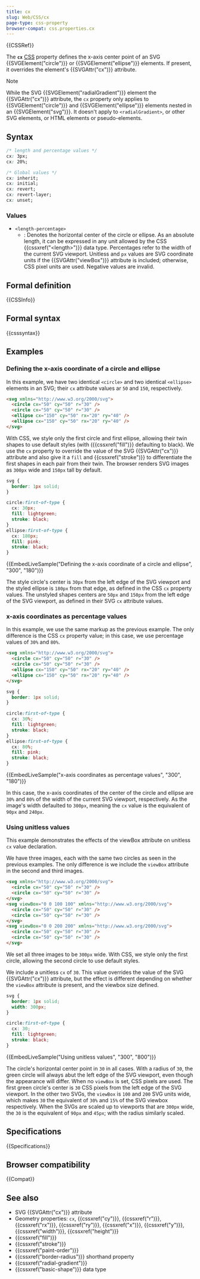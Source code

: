 ```yaml
---
title: cx
slug: Web/CSS/cx
page-type: css-property
browser-compat: css.properties.cx
---
```


{{CSSRef}}

The **`cx`** [CSS](/en-US/docs/Web/CSS) property defines the x-axis center point of an SVG {{SVGElement("circle")}} or {{SVGElement("ellipse")}} elements. If present, it overrides the element's {{SVGAttr("cx")}} attribute.

> [!NOTE]
> While the SVG {{SVGElement("radialGradient")}} element the {{SVGAttr("cx")}} attribute, the `cx` property only applies to {{SVGElement("circle")}} and {{SVGElement("ellipse")}} elements nested in an {{SVGElement("svg")}}. It doesn't apply to `<radialGradient>`, or other SVG elements, or HTML elements or pseudo-elements.

## Syntax

```css
/* length and percentage values */
cx: 3px;
cx: 20%;

/* Global values */
cx: inherit;
cx: initial;
cx: revert;
cx: revert-layer;
cx: unset;
```

### Values

- `<length-percentage>`
  - : Denotes the horizontal center of the circle or ellipse. As an absolute length, it can be expressed in any unit allowed by the CSS {{cssxref("&lt;length&gt;")}} data type. Percentages refer to the width of the current SVG viewport. Unitless and `px` values are SVG coordinate units if the {{SVGAttr("viewBox")}} attribute is included; otherwise, CSS pixel units are used. Negative values are invalid.

## Formal definition

{{CSSInfo}}

## Formal syntax

{{csssyntax}}

## Examples

### Defining the x-axis coordinate of a circle and ellipse

In this example, we have two identical `<circle>` and two identical `<ellipse>` elements in an SVG; their `cx` attribute values ar `50` and `150`, respectively.

```html
<svg xmlns="http://www.w3.org/2000/svg">
  <circle cx="50" cy="50" r="30" />
  <circle cx="50" cy="50" r="30" />
  <ellipse cx="150" cy="50" rx="20" ry="40" />
  <ellipse cx="150" cy="50" rx="20" ry="40" />
</svg>
```

With CSS, we style only the first circle and first ellipse, allowing their twin shapes to use default styles (with ({{cssxref("fill")}} defaulting to black). We use the `cx` property to override the value of the SVG {{SVGAttr("cx")}} attribute and also give it a `fill` and {{cssxref("stroke")}} to differentiate the first shapes in each pair from their twin. The browser renders SVG images as `300px` wide and `150px` tall by default.

```css
svg {
  border: 1px solid;
}

circle:first-of-type {
  cx: 30px;
  fill: lightgreen;
  stroke: black;
}
ellipse:first-of-type {
  cx: 180px;
  fill: pink;
  stroke: black;
}
```

{{EmbedLiveSample("Defining the x-axis coordinate of a circle and ellipse", "300", "180")}}

The style circle's center is `30px` from the left edge of the SVG viewport and the styled ellipse is `180px` from that edge, as defined in the CSS `cx` property values. The unstyled shapes centers are `50px` and `150px` from the left edge of the SVG viewport, as defined in their SVG `cx` attribute values.

### x-axis coordinates as percentage values

In this example, we use the same markup as the previous example. The only difference is the CSS `cx` property value; in this case, we use percentage values of `30%` and `80%`.

```html hidden
<svg xmlns="http://www.w3.org/2000/svg">
  <circle cx="50" cy="50" r="30" />
  <circle cx="50" cy="50" r="30" />
  <ellipse cx="150" cy="50" rx="20" ry="40" />
  <ellipse cx="150" cy="50" rx="20" ry="40" />
</svg>
```

```css
svg {
  border: 1px solid;
}

circle:first-of-type {
  cx: 30%;
  fill: lightgreen;
  stroke: black;
}
ellipse:first-of-type {
  cx: 80%;
  fill: pink;
  stroke: black;
}
```

{{EmbedLiveSample("x-axis coordinates as percentage values", "300", "180")}}

In this case, the x-axis coordinates of the center of the circle and ellipse are `30%` and `80%` of the width of the current SVG viewport, respectively. As the image's width defaulted to `300px`, meaning the `cx` value is the equivalent of `90px` and `240px`.

### Using unitless values

This example demonstrates the effects of the viewBox attribute on unitless `cx` value declaration.

We have three images, each with the same two circles as seen in the previous examples. The only difference is we include the `viewBox` attribute in the second and third images.

```html
<svg xmlns="http://www.w3.org/2000/svg">
  <circle cx="50" cy="50" r="30" />
  <circle cx="50" cy="50" r="30" />
</svg>
<svg viewBox="0 0 100 100" xmlns="http://www.w3.org/2000/svg">
  <circle cx="50" cy="50" r="30" />
  <circle cx="50" cy="50" r="30" />
</svg>
<svg viewBox="0 0 200 200" xmlns="http://www.w3.org/2000/svg">
  <circle cx="50" cy="50" r="30" />
  <circle cx="50" cy="50" r="30" />
</svg>
```

We set all three images to be `300px` wide. With CSS, we style only the first circle, allowing the second circle to use default styles.

We include a unitless `cx` of `30`. This value overrides the value of the SVG {{SVGAttr("cx")}} attribute, but the effect is different depending on whether the `viewBox` attribute is present, and the viewbox size defined.

```css
svg {
  border: 1px solid;
  width: 300px;
}

circle:first-of-type {
  cx: 30;
  fill: lightgreen;
  stroke: black;
}
```

{{EmbedLiveSample("Using unitless values", "300", "800")}}

The circle's horizontal center point in `30` in all cases. With a radius of `30`, the green circle will always abut the left edge of the SVG viewport, even though the appearance will differ. When no `viewBox` is set, CSS pixels are used. The first green circle's center is `30` CSS pixels from the left edge of the SVG viewport. In the other two SVGs, the `viewBox` is `100` and `200` SVG units wide, which makes `30` the equivalent of `30%` and `15%` of the SVG viewbox respectively. When the SVGs are scaled up to viewports that are `300px` wide, the `30` is the equivalent of `90px` and `45px`; with the radius similarly scaled.

## Specifications

{{Specifications}}

## Browser compatibility

{{Compat}}

## See also

- SVG {{SVGAttr("cx")}} attribute
- Geometry properties: `cx`, {{cssxref("cy")}}, {{cssxref("r")}}, {{cssxref("rx")}}, {{cssxref("ry")}}, {{cssxref("x")}}, {{cssxref("y")}}, {{cssxref("width")}}, {{cssxref("height")}}
- {{cssxref("fill")}}
- {{cssxref("stroke")}}
- {{cssxref("paint-order")}}
- {{cssxref("border-radius")}} shorthand property
- {{cssxref("radial-gradient")}}
- {{cssxref("basic-shape")}} data type
